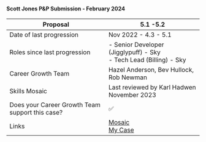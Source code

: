 #### Scott Jones P&P Submission - February 2024

| Proposal | 5.1 -5.2 |
| ---- | ---- |
| Date of last progression | Nov 2022 - 4.3 - 5.1 |
| Roles since last progression | - Senior Developer (Jigglypuff) - Sky<br>- Tech Lead (Billing) - Sky |
| Career Growth Team | Hazel Anderson, Bev Hullock, Rob Newman |
| Skills Mosaic | Last reviewed by Karl Hadwen November 2023 |
| Does your Career Growth Team support this case? | ✅ |
| Links | [Mosaic](https://docs.google.com/spreadsheets/d/1BXshzbg8LUgAmbuItbt-kRz3tM549PDkzPxs2aWHojM/edit?usp=sharing)<br>[My Case](/AND/P&P/My%20Case.md) |

